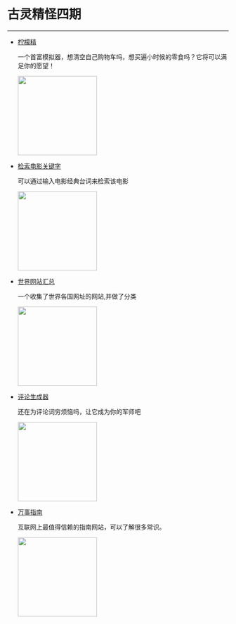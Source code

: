 # 古灵精怪四期
---

- [柠檬精](https://lemonjing.com/)

  一个首富模拟器，想清空自己购物车吗，想买遍小时候的零食吗？它将可以满足你的愿望！

  <img width="180px" bor src="//cdn.jsdelivr.net/gh/13160692449/pics-storage/sfmnq.png">

- [检索电影关键字](https://www.whatismymovie.com/)

  可以通过输入电影经典台词来检索该电影

  <img width="180px" bor src="//cdn.jsdelivr.net/gh/13160692449/pics-storage/jsdygjz.png">

- [世界网站汇总](http://www.world68.com/)

  一个收集了世界各国网址的网站,并做了分类

  <img width="180px" bor src="//cdn.jsdelivr.net/gh/13160692449/pics-storage/gwwzdq.png">

- [评论生成器](https://haoduck.com/demo/tbpl.html)

  还在为评论词穷烦恼吗，让它成为你的军师吧

  <img width="180px" bor src="//cdn.jsdelivr.net/gh/13160692449/pics-storage/plscq.png">

- [万事指南](https://zh.wikihow.com/%E9%A6%96%E9%A1%B5)

  互联网上最值得信赖的指南网站，可以了解很多常识。

  <img width="180px" bor src="//cdn.jsdelivr.net/gh/13160692449/pics-storage/wszn.png">